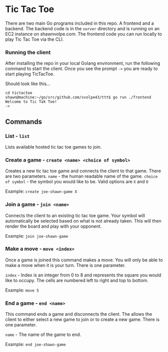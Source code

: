   # Tic Tac Toe

There are two main Go programs included in this repo. A frontend and a backend. The backend code is in the `server` directory and is running on an EC2 instance on shawnvolpe.com. The frontend code you can run locally to play Tic Tac Toe via the CLI.

### Running the client

After installing the repo in your local Golang environment, run the following command to start the client. Once you see the prompt `->` you are ready to start playing TicTacToe.

Should look like this...
```
cd tictactoe
shawn@machine:~/go/src/github.com/svolpe43/ttt$ go run ./frontend
Welcome to Tic Tak Toe!
->
```

## Commands

### List - `list`
Lists available hosted tic tac toe games to join.

### Create a game - `create <name> <choice of symbol>`

Creates a new tic tac toe game and connects the client to that game. There are two parameters.
`name` - the human readable name of the game.
`choice of symbol` - the symbol you would like to be. Valid options are `X` and `O`

Example: `create joe-shawn-game X`

### Join a game - `join <name>`
Connects the client to an existing tic tac toe game. Your symbol will automatically be selected based on what is not already taken. This will then render the board and play with your opponent.

Example: `join joe-shawn-game`

### Make a move - `move <index>`
Once a game is joined this command makes a move. You will only be able to make a move when it is your turn. There is one parameter.

`index` - Index is an integer from 0 to 8 and represents the square you would like to occupy. The cells are numbered left to right and top to bottom.

Example: `move 5`

### End a game - `end <name>`
This command ends a game and disconnects the client. The allows the client to either select a new game to join or to create a new game. There is one parameter.

`name` - The name of the game to end.

Example: `end joe-shawn-game`

